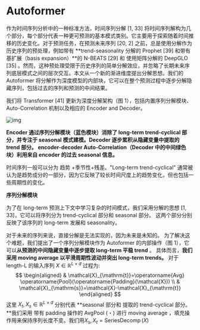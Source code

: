 # Autoformer

作为时间序列分析中的一种标准方法，时间序列分解 [1, 33] 将时间序列解构为几个部分，每个部分代表一种更可预测的基本模式类别。它主要用于探索随着时间推移的历史变化。对于预测任务，在预测未来序列 [20, 2] 之前，总是使用分解作为历史序列的预处理，例如带有 **trend-seasonality 分解的 Prophet [39] 和带有基扩展（basis expansion）**的 N-BEATS [29] 和 使用矩阵分解的 DeepGLO [35] 。然而，这种预处理受限于历史序列的简单分解效应，并忽略了长期未来序列底层模式之间的层次交互。本文从一个新的渐进维度提出分解思想。我们的 Autoformer 将分解作为深度模型的内部块，它可以在整个预测过程中逐步分解隐藏序列，包括过去的序列和预测的中间结果。

我们将 Transformer [41] 更新为深度分解架构（图 1），包括内置序列分解模块、Auto-Correlation 机制以及相应的 Encoder and Decoder。

![img](https://img-blog.csdnimg.cn/70ab912a1705487a83df332d022c52af.png)

**Encoder 通过序列分解模块（蓝色模块）消除了 long-term trend-cyclical 部分，并专注于 seasonal 模式建模。Decoder 逐步累积从隐藏变量中提取的 trend 部分。 encoder-decoder Auto-Correlation（Decoder 中的中间绿色块）利用来自 encoder 的过去 seasonal 信息。**

时间序列一般可以分为  趋势 +季节性+残差。"Long-term trend-cyclical" 通常被认为是趋势成分的一部分，因为它反映了较长时间尺度上的趋势变化，但也包括一些周期性的变化。

**序列分解模块**  

为了在 long-term 预测上下文中学习复杂的时间模式，我们采用分解的思想 [1, 33]，它可以将序列分为 trend-cyclical 部分和 seasonal 部分。 这两个部分分别反映了该序列的 long-term 发展和 seasonality。

对于未来的序列来说，直接分解是无法实现的，因为未来是未知的。 为了解决这个难题，我们提出了一个序列分解模块作为 Autoformer 的内部操作（图 1），它可以**从预测的中间隐藏变量中逐步提取 long-term 平稳 trend** 。 具体而言，**我们采用 moving average 以平滑周期性波动并突出 long-term trends。** 对于 length-L 的输入序列 $X \in \mathbb{R}^{L \times d}$ 过程为:
$$
\begin{aligned}
& \mathcal{X}_{\mathrm{t}}=\operatorname{Avg} \operatorname{Pool}(\operatorname{Padding}(\mathcal{X})) \\
& \mathcal{X}_{\mathrm{s}}=\mathcal{X}-\mathcal{X}_{\mathrm{t}}
\end{aligned}
$$
这里 $X_t, X_s \in \mathbb{R}^{L \times d}$ 分别代表 **seasonal 部分和 提取的 trend-cyclical 部分。**我们采用 带有 padding 操作的 AvgPool (・) 进行 moving average ，填充操作用来保持序列长度不变。我们用$X_s, X_t=\operatorname{SeriesDecomp}(X)$

